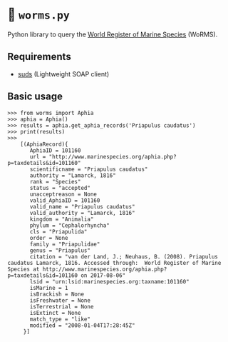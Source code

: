 # :squid: `worms.py`

Python library to query the [World Register of Marine Species](http://www.marinespecies.org/) (WoRMS).

## Requirements

- [suds](https://pypi.org/project/suds/) (Lightweight SOAP client)

## Basic usage

```
>>> from worms import Aphia
>>> aphia = Aphia()
>>> results = aphia.get_aphia_records('Priapulus caudatus')
>>> print(results)
>>>
    [(AphiaRecord){
       AphiaID = 101160
       url = "http://www.marinespecies.org/aphia.php?p=taxdetails&id=101160"
       scientificname = "Priapulus caudatus"
       authority = "Lamarck, 1816"
       rank = "Species"
       status = "accepted"
       unacceptreason = None
       valid_AphiaID = 101160
       valid_name = "Priapulus caudatus"
       valid_authority = "Lamarck, 1816"
       kingdom = "Animalia"
       phylum = "Cephalorhyncha"
       cls = "Priapulida"
       order = None
       family = "Priapulidae"
       genus = "Priapulus"
       citation = "van der Land, J.; Neuhaus, B. (2008). Priapulus caudatus Lamarck, 1816. Accessed through:  World Register of Marine Species at http://www.marinespecies.org/aphia.php?p=taxdetails&id=101160 on 2017-08-06"
       lsid = "urn:lsid:marinespecies.org:taxname:101160"
       isMarine = 1
       isBrackish = None
       isFreshwater = None
       isTerrestrial = None
       isExtinct = None
       match_type = "like"
       modified = "2008-01-04T17:28:45Z"
     }]
```
